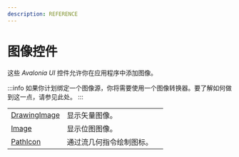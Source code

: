 ```yaml
---
description: REFERENCE
---
```


# 图像控件

这些 _Avalonia UI_ 控件允许你在应用程序中添加图像。

:::info
如果你计划绑定一个图像源，你将需要使用一个图像转换器。要了解如何做到这一点，请参见此处。
:::

|                                                      |                                                  |   |
| ---------------------------------------------------- | ------------------------------------------------ | - |
| [DrawingImage](./drawing-image.md) | 显示矢量图像。                                   |   |
| [Image](image.md)                                    | 显示位图图像。                                   |   |
| [PathIcon](./path-icon.md)         | 通过流几何指令绘制图标。                         |   |

